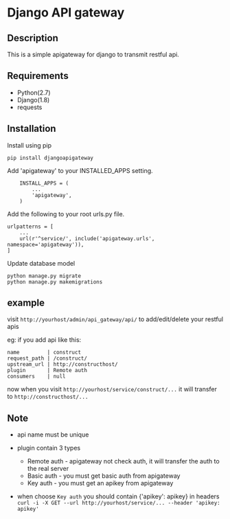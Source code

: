 # Django API gateway

## Description
This is a simple apigateway for django to transmit restful api.


## Requirements
* Python(2.7)
* Django(1.8)
* requests

## Installation
Install using pip         
```
pip install djangoapigateway
```

Add 'apigateway' to your INSTALLED_APPS setting.
```
    INSTALL_APPS = (
        ...
        'apigateway',
    )
```

Add the following to your root urls.py file.
```
urlpatterns = [
    ...
    url(r'^service/', include('apigateway.urls', namespace='apigateway')),
]
```

Update database model
```
python manage.py migrate
python manage.py makemigrations
```

## example
visit ```http://yourhost/admin/api_gateway/api/``` to add/edit/delete your restful apis


eg: 
if you add api like this:
```               
name         | construct              
request_path | /construct/                
upstream_url | http://constructhost/              
plugin       | Remote auth             
consumers    | null            
```
now when you visit ```http://yourhost/service/construct/...``` it will transfer to ```http://constructhost/...```

## Note
* api name must be unique
* plugin contain 3 types
    - Remote auth - apigateway not check auth, it will transfer the auth to the real server
    - Basic auth - you must get basic auth from apigateway
    - Key auth - you must get an apikey from apigateway

* when choose ```Key auth``` you should contain {'apikey': apikey} in headers     
```curl -i -X GET --url http://yourhost/service/... --header 'apikey: apikey'```
